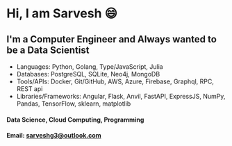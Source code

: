 # Hi, I am Sarvesh 😄

## I'm a Computer Engineer and Always wanted to be a Data Scientist

-  Languages: Python, Golang, Type/JavaScript, Julia
-  Databases: PostgreSQL, SQLite, Neo4j, MongoDB
-  Tools/APIs: Docker, Git/GitHub, AWS, Azure, Firebase, Graphql, RPC, REST api
-  Libraries/Frameworks: Angular, Flask, Anvil, FastAPI, ExpressJS, NumPy, Pandas, TensorFlow, sklearn, matplotlib

#### Data Science, Cloud Computing, Programming

#### Email: sarveshg3@outlook.com
